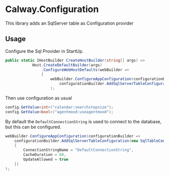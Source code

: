 # Calway.Configuration

This library adds an SqlServer table as Configuration provider

## Usage

Configure the Sql Provider in StartUp.

```csharp
public static IHostBuilder CreateHostBuilder(string[] args) =>
            Host.CreateDefaultBuilder(args)
                .ConfigureWebHostDefaults(webBuilder =>
                {
                    webBuilder.ConfigureAppConfiguration(configurationBuilder =>
                        configurationBuilder.AddSqlServerTableConfiguration()                   
                    );

```

Then use configuration as usual

```csharp
config.GetValue<int>("calendar:searchstepsize");
config.GetValue<bool>("agentmood:useagentmood");
```

By default the `DefaultConnectionString` is used to connect to the database, but this can be configured.

```csharp
webBuilder.ConfigureAppConfiguration(configurationBuilder =>
	configurationBuilder.AddSqlServerTableConfiguration(new SqlTableConfigurationOptions() 
	{ 
		ConnectionStringName = "DefaultConnectionString", 
		CacheDuration = 60, 
		UpdateAllowed = true 
	})
);
```